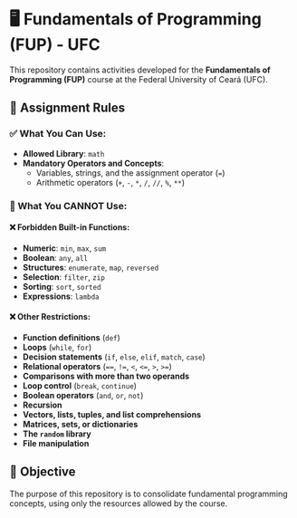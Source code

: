 # 🖥️ Fundamentals of Programming (FUP) - UFC

This repository contains activities developed for the **Fundamentals of Programming (FUP)** course at the Federal University of Ceará (UFC).

## 📌 Assignment Rules

### ✅ What You Can Use:
- **Allowed Library**: `math`
- **Mandatory Operators and Concepts**:
  - Variables, strings, and the assignment operator (`=`)
  - Arithmetic operators (`+`, `-`, `*`, `/`, `//`, `%`, `**`)

### 🚫 What You **CANNOT** Use:
#### ❌ Forbidden Built-in Functions:
- **Numeric**: `min`, `max`, `sum`
- **Boolean**: `any`, `all`
- **Structures**: `enumerate`, `map`, `reversed`
- **Selection**: `filter`, `zip`
- **Sorting**: `sort`, `sorted`
- **Expressions**: `lambda`

#### ❌ Other Restrictions:
- **Function definitions** (`def`)
- **Loops** (`while`, `for`)
- **Decision statements** (`if`, `else`, `elif`, `match`, `case`)
- **Relational operators** (`==`, `!=`, `<`, `<=`, `>`, `>=`)
- **Comparisons with more than two operands**
- **Loop control** (`break`, `continue`)
- **Boolean operators** (`and`, `or`, `not`)
- **Recursion**
- **Vectors, lists, tuples, and list comprehensions**
- **Matrices, sets, or dictionaries**
- **The `random` library**
- **File manipulation**

## 🎯 Objective
The purpose of this repository is to consolidate fundamental programming concepts, using only the resources allowed by the course.
